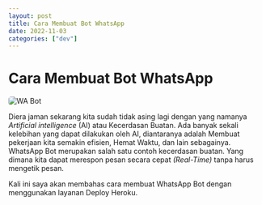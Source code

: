 ```yaml
---
layout: post
title: Cara Membuat Bot WhatsApp
date: 2022-11-03
categories: ["dev"]
---
```


# Cara Membuat Bot WhatsApp 

<img style="image-size:cover; border-radius: 5px" src="https://i.ibb.co/C68VJDZ/Hero-Banner.jpg" alt="WA Bot">

Diera jaman sekarang kita sudah tidak asing lagi dengan yang namanya _Artificial intelligence_ (AI) atau Kecerdasan Buatan. Ada banyak sekali kelebihan yang dapat dilakukan oleh AI, diantaranya adalah Membuat pekerjaan kita semakin efisien, Hemat Waktu, dan lain sebagainya. WhatsApp Bot merupakan salah satu contoh kecerdasan buatan. Yang dimana kita dapat merespon pesan secara cepat _(Real-Time)_ tanpa harus mengetik pesan.

Kali ini saya akan membahas cara membuat WhatsApp Bot dengan menggunakan layanan Deploy Heroku.
